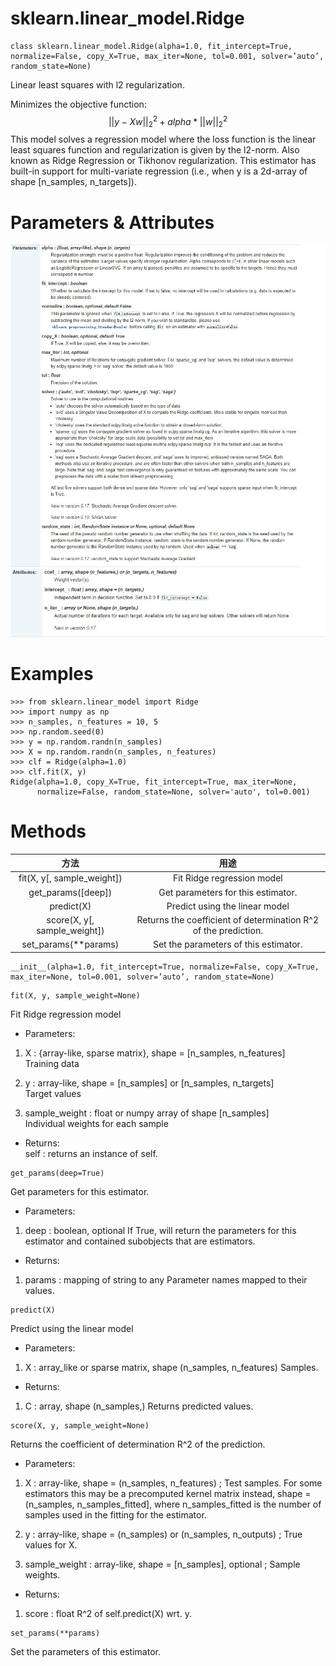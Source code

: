 # sklearn.linear_model.Ridge
```
class sklearn.linear_model.Ridge(alpha=1.0, fit_intercept=True, normalize=False, copy_X=True, max_iter=None, tol=0.001, solver=’auto’, random_state=None)
```
Linear least squares with l2 regularization.

Minimizes the objective function:
$$||y - Xw||^2_2 + alpha * ||w||^2_2$$
This model solves a regression model where the loss function is the linear least squares function and regularization is given by 
the l2-norm. Also known as Ridge Regression or Tikhonov regularization. This estimator has built-in support for multi-variate 
regression (i.e., when y is a 2d-array of shape [n_samples, n_targets]).

# Parameters & Attributes
![44](https://github.com/Pythonboy/Image/blob/master/SK/44.jpg?raw=true)
![45](https://github.com/Pythonboy/Image/blob/master/SK/45.jpg?raw=true)

# Examples
```
>>> from sklearn.linear_model import Ridge
>>> import numpy as np
>>> n_samples, n_features = 10, 5
>>> np.random.seed(0)
>>> y = np.random.randn(n_samples)
>>> X = np.random.randn(n_samples, n_features)
>>> clf = Ridge(alpha=1.0)
>>> clf.fit(X, y) 
Ridge(alpha=1.0, copy_X=True, fit_intercept=True, max_iter=None,
      normalize=False, random_state=None, solver='auto', tol=0.001)
```

# Methods
|方法|用途|
|:-:|:-:|
|fit(X, y[, sample_weight])|	Fit Ridge regression model|
|get_params([deep])|	Get parameters for this estimator.|
|predict(X)|	Predict using the linear model|
|score(X, y[, sample_weight])|	Returns the coefficient of determination R^2 of the prediction.|
|set_params(**params)|	Set the parameters of this estimator.|

```
__init__(alpha=1.0, fit_intercept=True, normalize=False, copy_X=True, max_iter=None, tol=0.001, solver=’auto’, random_state=None)
```

```
fit(X, y, sample_weight=None)
```
Fit Ridge regression model        

- Parameters:	              
1. X : {array-like, sparse matrix}, shape = [n_samples, n_features]          
Training data  

2. y : array-like, shape = [n_samples] or [n_samples, n_targets]       
Target values       

3. sample_weight : float or numpy array of shape [n_samples]     
Individual weights for each sample       

- Returns:	           
self : returns an instance of self.       

```
get_params(deep=True)
```
Get parameters for this estimator.

- Parameters:	   
1. deep : boolean, optional
If True, will return the parameters for this estimator and contained subobjects that are estimators.

- Returns:	
1. params : mapping of string to any
Parameter names mapped to their values.

```
predict(X)
```
Predict using the linear model
- Parameters:	
1. X : array_like or sparse matrix, shape (n_samples, n_features)
Samples.

- Returns:	
1. C : array, shape (n_samples,)
Returns predicted values.

```
score(X, y, sample_weight=None)
```
Returns the coefficient of determination R^2 of the prediction.
- Parameters:	
1. X : array-like, shape = (n_samples, n_features) ; 
Test samples. For some estimators this may be a precomputed kernel matrix instead, shape = (n_samples, n_samples_fitted], where n_samples_fitted is the number of samples used in the fitting for the estimator.

2. y : array-like, shape = (n_samples) or (n_samples, n_outputs) ; 
True values for X.

3. sample_weight : array-like, shape = [n_samples], optional ; 
Sample weights.

- Returns:	
1. score : float
R^2 of self.predict(X) wrt. y.

```
set_params(**params)
```
Set the parameters of this estimator.
